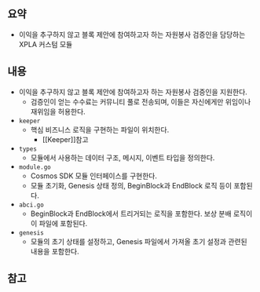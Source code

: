 ## 요약
- 이익을 추구하지 않고 블록 제안에 참여하고자 하는 자원봉사 검증인을 담당하는 XPLA 커스텀 모듈
## 내용
- 이익을 추구하지 않고 블록 제안에 참여하고자 하는 자원봉사 검증인을 지원한다.
	- 검증인이 얻는 수수료는 커뮤니티 풀로 전송되며, 이들은 자신에게만 위임이나 재위임을 허용한다.
- `keeper`
	- 핵심 비즈니스 로직을 구현하는 파일이 위치한다.
		- [[Keeper]]참고
- `types`
	- 모듈에서 사용하는 데이터 구조, 메시지, 이벤트 타입을 정의한다.
- `module.go`
	- Cosmos SDK 모듈 인터페이스를 구현한다.
	- 모듈 초기화, Genesis 상태 정의, BeginBlock과 EndBlock 로직 등이 포함된다.
- `abci.go`
	- BeginBlock과 EndBlock에서 트리거되는 로직을 포함한다. 보상 분배 로직이 이 파일에 포함된다.
- `genesis`
	- 모듈의 초기 상태를 설정하고, Genesis 파일에서 가져올 초기 설정과 관련된 내용을 포함한다.
## 참고